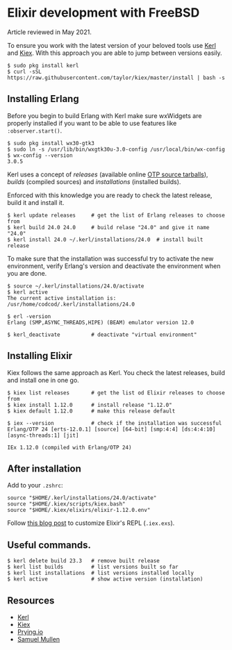# Elixir development with FreeBSD

Article reviewed in May 2021.

To ensure you work with the latest version of your beloved tools use
[Kerl](https://github.com/kerl/kerl "Github for Kerl") and
[Kiex](https://github.com/taylor/kiex "Github for Kiex").
With this approach you are able to jump between versions easily.

```shell
$ sudo pkg install kerl
$ curl -sSL https://raw.githubusercontent.com/taylor/kiex/master/install | bash -s
```

## Installing Erlang

Before you begin to build Erlang with Kerl make sure wxWidgets are properly
installed if you want to be able to use features like `:observer.start()`.

```shell
$ sudo pkg install wx30-gtk3
$ sudo ln -s /usr/lib/bin/wxgtk30u-3.0-config /usr/local/bin/wx-config
$ wx-config --version
3.0.5
```

Kerl uses a concept of *releases* (available online [OTP source
tarballs](https://github.com/erlang/otp/tags)), *builds* (compiled
sources) and *installations* (installed builds). 

Enforced with this knowledge you are ready to check the latest release, build
it and install it.

```shell
$ kerl update releases     # get the list of Erlang releases to choose from
$ kerl build 24.0 24.0     # build relase "24.0" and give it name "24.0"
$ kerl install 24.0 ~/.kerl/installations/24.0  # install built release
```

To make sure that the installation was successful try to activate the new
environment, verify Erlang's version and deactivate the environment when you are
done. 

```shell
$ source ~/.kerl/installations/24.0/activate
$ kerl active
The current active installation is:
/usr/home/codcod/.kerl/installations/24.0

$ erl -version
Erlang (SMP,ASYNC_THREADS,HIPE) (BEAM) emulator version 12.0

$ kerl_deactivate          # deactivate "virtual environment"
```

## Installing Elixir

Kiex follows the same approach as Kerl. You check the latest releases, build
and install one in one go.

```shell
$ kiex list releases       # get the list od Elixir releases to choose from
$ kiex install 1.12.0      # install release "1.12.0"
$ kiex default 1.12.0      # make this release default

$ iex --version            # check if the installation was successful
Erlang/OTP 24 [erts-12.0.1] [source] [64-bit] [smp:4:4] [ds:4:4:10] [async-threads:1] [jit]

IEx 1.12.0 (compiled with Erlang/OTP 24)
```

## After installation

Add to your `.zshrc`:

```shell
source "$HOME/.kerl/installations/24.0/activate"
source "$HOME/.kiex/scripts/kiex.bash"
source "$HOME/.kiex/elixirs/elixir-1.12.0.env"
```

Follow [this blog post](https://samuelmullen.com/articles/customizing_elixirs_iex)
to customize Elixir's REPL (`.iex.exs`).

## Useful commands.

```shell
$ kerl delete build 23.3   # remove built release
$ kerl list builds         # list versions built so far
$ kerl list installations  # list versions installed locally
$ kerl active              # show active version (installation)
```

## Resources

* [Kerl](https://github.com/kerl/kerl)
* [Kiex](https://github.com/taylor/kiex)
* [Prying.io](https://prying.io/technical/2018/09/18/using-kerl-and-kiex-for-version-management.html)
* [Samuel Mullen](https://samuelmullen.com/articles/customizing_elixirs_iex)

